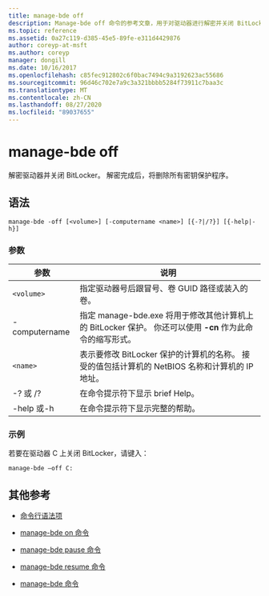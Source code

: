 ```yaml
---
title: manage-bde off
description: Manage-bde off 命令的参考文章，用于对驱动器进行解密并关闭 BitLocker。
ms.topic: reference
ms.assetid: 0a27c119-d385-45e5-89fe-e311d4429876
author: coreyp-at-msft
ms.author: coreyp
manager: dongill
ms.date: 10/16/2017
ms.openlocfilehash: c85fec912802c6f0bac7494c9a3192623ac55686
ms.sourcegitcommit: 96d46c702e7a9c3a321bbbb5284f73911c7baa3c
ms.translationtype: MT
ms.contentlocale: zh-CN
ms.lasthandoff: 08/27/2020
ms.locfileid: "89037655"
---
```

# <a name="manage-bde-off"></a>manage-bde off

解密驱动器并关闭 BitLocker。 解密完成后，将删除所有密钥保护程序。

## <a name="syntax"></a>语法

```
manage-bde -off [<volume>] [-computername <name>] [{-?|/?}] [{-help|-h}]
```

### <a name="parameters"></a>参数

| 参数 | 说明 |
| --------- | ----------- |
| `<volume>` | 指定驱动器号后跟冒号、卷 GUID 路径或装入的卷。 |
| -computername | 指定 manage-bde.exe 将用于修改其他计算机上的 BitLocker 保护。 你还可以使用 **-cn** 作为此命令的缩写形式。 |
| `<name>` | 表示要修改 BitLocker 保护的计算机的名称。 接受的值包括计算机的 NetBIOS 名称和计算机的 IP 地址。 |
| -? 或 /? | 在命令提示符下显示 brief Help。 |
| -help 或-h | 在命令提示符下显示完整的帮助。 |

### <a name="examples"></a>示例

若要在驱动器 C 上关闭 BitLocker，请键入：

```
manage-bde –off C:
```

## <a name="additional-references"></a>其他参考

- [命令行语法项](command-line-syntax-key.md)

- [manage-bde on 命令](manage-bde-on.md)

- [manage-bde pause 命令](manage-bde-pause.md)

- [manage-bde resume 命令](manage-bde-resume.md)

- [manage-bde 命令](manage-bde.md)
